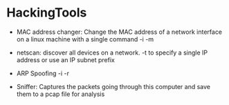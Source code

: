 # HackingTools
- MAC address changer: Change the MAC address of a network interface on a linux machine with a single command
  -i <interface> -m <new MAC address>

- netscan: discover all devices on a network. 
   -t to specify a single IP address or use an IP subnet prefix
 
- ARP Spoofing
  -i <target IP address> -r <gateway IP address>

- Sniffer: Captures the packets going through this computer and save them to a pcap file for analysis
  
